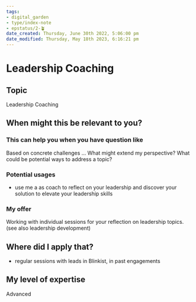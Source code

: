 ```yaml
---
tags: 
- digital_garden
- type/index-note
- epstatus/2-🪴
date_created: Thursday, June 30th 2022, 5:06:00 pm
date_modified: Thursday, May 18th 2023, 6:16:21 pm
---
```

# Leadership Coaching
## Topic

Leadership Coaching

## When might this be relevant to you?

### This can help you when you have question like

Based on concrete challenges … What might extend my perspective? What could be potential ways to address a topic?

### Potential usages

-   use me a as coach to reflect on your leadership and discover your solution to elevate your leadership skills
    

### My offer

Working with individual sessions for your reflection on leadership topics.(see also leadership development)

## Where did I apply that?

-   regular sessions with leads in Blinkist, in past engagements
    

## My level of expertise

Advanced
